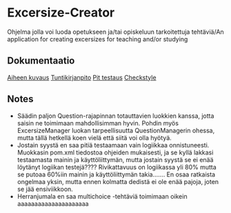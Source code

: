 # Excersize-Creator
Ohjelma jolla voi luoda opetukseen ja/tai opiskeluun tarkoitettuja tehtäviä/An application for creating excersizes for teaching and/or studying

## Dokumentaatio
[Aiheen kuvaus](https://github.com/mikomikono/Excersize-Creator/blob/master/dokumentaatio/aiheenKuvausJaRakenne.md)
[Tuntikirjanpito](https://github.com/mikomikono/Excersize-Creator/blob/master/dokumentaatio/tuntikirjanpito.md)
[Pit testaus](https://htmlpreview.github.io/?https://github.com/mikomikono/Excersize-Creator/blob/master/dokumentaatio/pit/201703302034/index.html)
[Checkstyle](https://htmlpreview.github.io/?https://github.com/mikomikono/Excersize-Creator/blob/master/dokumentaatio/checkstyle/site/checkstyle.html)

## Notes
- Säädin paljon Question-rajapinnan totauttavien luokkien kanssa, jotta saisin ne toimimaan mahdollisimman hyvin. Pohdin myös ExcersizeManager luokan tarpeellisuutta QuestionManagerin ohessa, mutta tällä hetkellä koen vielä että siitä voi olla hyötyä.
- Jostain syystä en saa pitiä testaamaan vain logiikkaa onnistuneesti. Muokkasin pom.xml tiedostoa ohjeiden mukaisesti, ja se kyllä lakkasi testaamasta mainin ja käyttöliittymän, mutta jostain syystä se ei enää löytänyt logiikan testejä???? Rivikattavuus on logiikassa yli 80% mutta se putoaa 60%iin mainin ja käyttöliittymän takia....... En osaa ratkaista ongelmaa yksin, mutta ennen kolmatta dedistä ei ole enää pajoja, joten se jää ensiviikkoon.
- Herranjumala en saa multichoice -tehtäviä toimimaan oikein aaaaaaaaaaaaaaaaaaaaa
